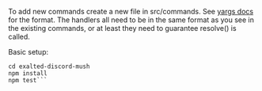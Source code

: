 To add new commands create a new file in src/commands. See [yargs docs](https://github.com/yargs/yargs/blob/master/docs/advanced.md#providing-a-command-module) for the format. The handlers all need to be in the same format as you see in the existing commands, or at least they need to guarantee resolve() is called.

Basic setup:

```git clone https://github.com/AlexGodofsky/exalted-discord-mush.git
cd exalted-discord-mush
npm install
npm test```